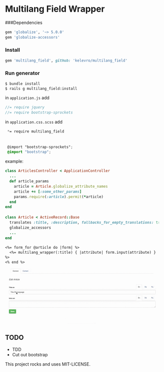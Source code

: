 # Multilang Field Wrapper

###Dependencies

```ruby
gem 'globalize', '~> 5.0.0'
gem 'globalize-accessors'
```

### Install

```ruby
gem 'multilang_field', github: 'kelevro/multilang_field'
```

### Run generator

```console
$ bundle install
$ rails g multilang_field:install
```

in `application.js` add

```js
//= require jquery
//= require bootstrap-sprockets
```

in `application.css.scss` add

```scss
 *= require multilang_field


 @import "bootstrap-sprockets";
 @import "bootstrap";
```

example:

```ruby
class ArticlesController < ApplicationController
  ...
  def article_params
    article = Article.globalize_attribute_names
    article += [:some_other_params]
    params.require(:article).permit(*article)
  end
end

class Article < ActiveRecord::Base
  translates :title, :description, fallbacks_for_empty_translations: true
  globalize_accessors
  ...
end
```

```erb
<%= form_for @article do |form| %>
  <%= multilang_wrapper(:title) { |attribute| form.input(attribute) } %>
<% end %>
```

![Usage](vendor/assets/images/use_field.gif)

## TODO
  * TDD
  * Cut out bootstrap



This project rocks and uses MIT-LICENSE.
